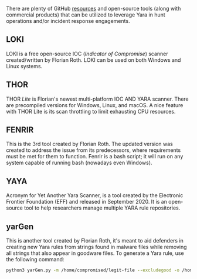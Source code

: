 There are plenty of GitHub [resources](https://github.com/InQuest/awesome-yara) and open-source tools (along with commercial products) that can be utilized to leverage Yara in hunt operations and/or incident response engagements.
## LOKI
LOKI is a free open-source IOC (_Indicator of Compromise_) scanner created/written by Florian Roth. LOKI can be used on both Windows and Linux systems.
## THOR
THOR _Lite_ is Florian's newest multi-platform IOC AND YARA scanner. There are precompiled versions for Windows, Linux, and macOS. A nice feature with THOR Lite is its scan throttling to limit exhausting CPU resources.
## FENRIR
This is the 3rd tool created by Florian Roth. The updated version was created to address the issue from its predecessors, where requirements must be met for them to function. Fenrir is a bash script; it will run on any system capable of running bash (nowadays even Windows).
## YAYA
Acronym for Yet Another Yara Scanner, is a tool created by the Electronic Frontier Foundation (EFF) and released in September 2020. It is an open-source tool to help researchers manage multiple YARA rule repositories.
## yarGen
This is another tool created by Florian Roth, it's meant to aid defenders in creating new Yara rules from strings found in malware files while removing all strings that also appear in goodware files. To generate a Yara rule, use the following command:
```bash
python3 yarGen.py -m /home/compromised/legit-file --excludegood -o /home/compromised/rule-legit-file.yar
```